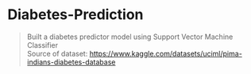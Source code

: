 # Diabetes-Prediction
> Built a diabetes predictor model using Support Vector Machine Classifier\
> Source of dataset: https://www.kaggle.com/datasets/uciml/pima-indians-diabetes-database
